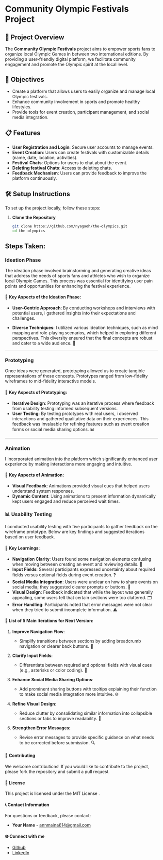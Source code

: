 # Community Olympic Festivals Project

## 🏅 Project Overview
The **Community Olympic Festivals** project aims to empower sports fans to organize local Olympic Games in between two international editions. By providing a user-friendly digital platform, we facilitate community engagement and promote the Olympic spirit at the local level.

## 🎯 Objectives
- Create a platform that allows users to easily organize and manage local Olympic festivals.
- Enhance community involvement in sports and promote healthy lifestyles.
- Provide tools for event creation, participant management, and social media integration.

## 📋 Features
- **User Registration and Login**: Secure user accounts to manage events.
- **Event Creation**: Users can create festivals with customizable details (name, date, location, activities).
- **Festival Chats**: Options for users to chat about the event.
- **Deleting festival Chats**: Access to deleting chats.
- **Feedback Mechanism**: Users can provide feedback to improve the platform continuously.

## 🛠️ Setup Instructions
To set up the project locally, follow these steps:

1. **Clone the Repository**
   ```bash
   git clone https://github.com/nyagooh/the-olympics.git
   cd the-olympics
    ```
## Steps Taken:

### Ideation Phase

The ideation phase involved brainstorming and generating creative ideas that address the needs of sports fans and athletes who wish to organize local Olympic Games. This process was essential for identifying user pain points and opportunities for enhancing the festival experience. 

#### 🌟 Key Aspects of the Ideation Phase:

- **User-Centric Approach**: 
  By conducting workshops and interviews with potential users, i gathered insights into their expectations and challenges.

- **Diverse Techniques**: 
  I utilized various ideation techniques, such as mind mapping and role-playing scenarios, which helped in exploring different perspectives. This diversity ensured that the final concepts are robust and cater to a wide audience. 🧠

---

### Prototyping

Once ideas were generated, prototyping allowed us to create tangible representations of those concepts. Prototypes  ranged from low-fidelity wireframes to mid-fidelity interactive models.

#### 🔄 Key Aspects of Prototyping:

- **Iterative Design**: 
  Prototyping was an iterative process where feedback from usability testing informed subsequent versions.
- **User Testing**: 
  By testing prototypes with real users, i  observed interactions and gathered qualitative data on their experiences. This feedback was invaluable for refining features such as event creation forms or social media sharing options. 📊

---

### Animation

I Incorporated animation into the platform which significantly enhanced user experience by making interactions more engaging and intuitive.

#### 🎨 Key Aspects of Animation:

- **Visual Feedback**: 
  Animations  provided visual cues that helped users understand system responses. 
- **Dynamic Content**: 
  Using animations to present information dynamically kept users engaged and reduce perceived wait times. 

### 📊 Usability Testing

I conducted usability testing with five participants to gather feedback on the wireframe prototype. Below are key findings and suggested iterations based on user feedback.

#### 🔑 Key Learnings:

- **Navigation Clarity**: Users found some navigation elements confusing when moving between creating an event and reviewing details. 🔄
- **Input Fields**: Several participants expressed uncertainty about required fields versus optional fields during event creation. ❓
- **Social Media Integration**: Users were unclear on how to share events on social media; they suggested clearer prompts or buttons. 📱
- **Visual Design**: Feedback indicated that while the layout was generally appealing, some users felt that certain sections were too cluttered. 🗂️
- **Error Handling**: Participants noted that error messages were not clear when they tried to submit incomplete information. ⚠️
  

#### 🔄 List of 5 Main Iterations for Next Version:

1. **Improve Navigation Flow**:
   - Simplify transitions between sections by adding breadcrumb navigation or clearer back buttons. 🧭
   
2. **Clarify Input Fields**:
   - Differentiate between required and optional fields with visual cues (e.g., asterisks or color coding). 🎨

3. **Enhance Social Media Sharing Options**:
   - Add prominent sharing buttons with tooltips explaining their function to make social media integration more intuitive. 🌐

4. **Refine Visual Design**:
   - Reduce clutter by consolidating similar information into collapsible sections or tabs to improve readability. 📑

5. **Strengthen Error Messages**:
   - Revise error messages to provide specific guidance on what needs to be corrected before submission. 🔍

#### 🤝 Contributing

We welcome contributions! If you would like to contribute to the project, please fork the repository and submit a pull request.

#### 📄 License

This project is licensed under the MIT License .

####  📞 Contact Information

For questions or feedback, please contact:

- **Your Name** - annmaina614@gmail.com

#### 🌐 Connect with me

- [Github](https://github.com/nyagooh)
 - [LinkedIn](https://www.linkedin.com/in/maina-anne-37797820b/)
